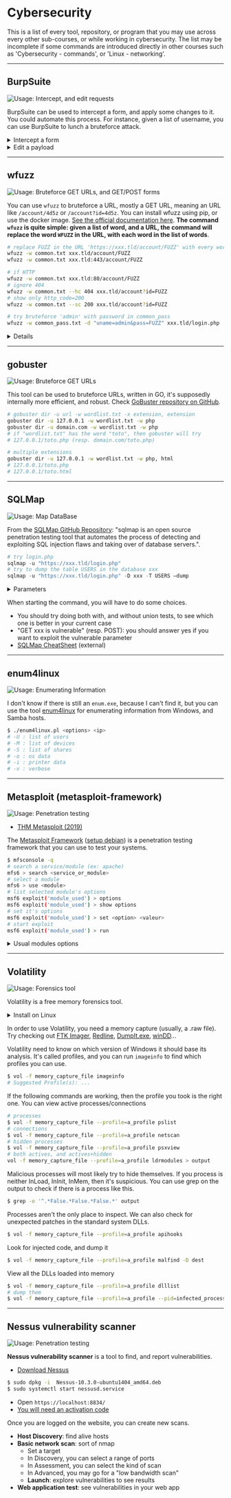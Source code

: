 # Cybersecurity

This is a list of every tool, repository, or program that you may use across every other sub-courses, or while working in cybersecurity. The list may be incomplete if some commands are introduced directly in other courses such as 'Cybersecurity - commands', or 'Linux - networking'.

<hr class="sl">

## BurpSuite

![Usage: Intercept, and edit requests](https://img.shields.io/badge/usage-Intercept,%20and%20edit%20requests-ffd700)

BurpSuite can be used to intercept a form, and apply some changes to it. You could automate this process. For instance, given a list of username, you can use BurpSuite to lunch a bruteforce attack.

<details class="details-e">
<summary>Intercept a form</summary>

Start a new project in BurpSuite and **start listening** (Proxy > Intercept > On). Then, open the page with the form in your browser.

You need to configure, and **enable, your browser proxy to redirect any requests to localhost** (127.0.0.1).

* Check your browser settings
* Or, use BurpSuite extension

Now, any request will be opened inside BurpSuite, in the tab target. Click on **Forward** to process request that you don't want to work on.

**Note**: if you try loading some webpage, but it takes a lot of time, that's because the request is pending in BurpSuite.
</details>

<details class="details-e">
<summary>Edit a payload</summary>

A payload is the form data that is stored in the request. For instance, when submitting a login form, you will most likely have: `username=toto&password=otot`. Once you intercepted such a request, instead of clicking on "forward", right-click on it, and select "sent to intruder". Then go to intruder tab.

* **Positions**: can be used to select attack mode, and injectable data
  * **Attack mode**: select cluster bomb
  * **Add "$"** before and after any injectable data. These blocks of "$something$" will be later referred with "$1" for the first block, "$2" for the second block...
* **Payload**: here you can select how to fill each of the injectable fields.

Start the attack. If a response is different from others, then it should be worth it to try it manually.

</details>

<hr class="sr">

## wfuzz

![Usage: Bruteforce GET URLs, and GET/POST forms](https://img.shields.io/badge/usage-Bruteforce%20GET%20URLs,%20and%20GET,%20or%20POST%20forms-ffd700)

You can use `wfuzz` to bruteforce a URL, mostly a GET URL, meaning an URL like `/account/4d5z` or `/account?id=4d5z`. You can install wfuzz using pip, or use the docker image. [See the official documentation here](https://wfuzz.readthedocs.io/en/latest/index.html). **The command `wfuzz` is quite simple: given a list of word, and a URL, the command will replace the word `WFUZZ` in the URL, with each word in the list of words**.

```bash
# replace FUZZ in the URL 'https://xxx.tld/account/FUZZ' with every word (one word=one line) in common.txt
wfuzz -w common.txt xxx.tld/account/FUZZ
wfuzz -w common.txt xxx.tld:443/account/FUZZ

# if HTTP
wfuzz -w common.txt xxx.tld:80/account/FUZZ
# ignore 404
wfuzz -w common.txt --hc 404 xxx.tld/account?id=FUZZ
# show only http_code=200
wfuzz -w common.txt --sc 200 xxx.tld/account?id=FUZZ

# try bruteforce 'admin' with password in common_pass
wfuzz -w common_pass.txt -d "uname=admin&pass=FUZZ" xxx.tld/login.php
```

<details class="details-e">
<summary>Details</summary><br>

<details class="details-e">
<summary>Using docker</summary>

If you are using docker (easy to install with Docker Hub on Windows):

* `docker pull ghcr.io/xmendez/wfuzz`
* `docker run -it ghcr.io/xmendez/wfuzz wfuzz -h` (wfuzz -h)
</details>

<details class="details-e">
<summary>Useful Parameters</summary>

* `-w path`: a path to a file with a list of word (one per line)
* `--d "uname=FUZZ"`: for a post request
* `-z`: specify the kind of payload (ex: file, stdin...). Read the documentation.
</details>

<details class="details-e">
<summary>Parameters to reduce the number of results</summary>

You can reduce the number of requests shown after fuzzing. You have

* `--hl n`: hide results for which the number of lines is not `n`
* `--sl n`: show results only if the number of lines is  `n`

You got `l` for lines, `-w` for words, `h` for characters, `c` for HTTP code. You can specify multiples values by separating them with `,` (comma).
</details>
</details>

<hr class="sl">

## gobuster

![Usage: Bruteforce GET URLs](https://img.shields.io/badge/usage-Bruteforce%20GET%20URLs-ffd700)

This tool can be used to bruteforce URLs, written in GO, it's supposedly internally more efficient, and robust. Check [GoBuster repository on GitHub](https://github.com/OJ/gobuster).

```bash
# gobuster dir -u url -w wordlist.txt -x extension, extension
gobuster dir -u 127.0.0.1 -w wordlist.txt -w php
gobuster dir -u domain.com -w wordlist.txt -w php
# if "wordlist.txt" has the word "toto", then gobuster will try
# 127.0.0.1/toto.php (resp. domain.com/toto.php)

# multiple extensions
gobuster dir -u 127.0.0.1 -w wordlist.txt -w php, html
# 127.0.0.1/toto.php
# 127.0.0.1/toto.html
```

<hr class="sr">

## SQLMap

![Usage: Map DataBase](https://img.shields.io/badge/usage-Map%20DataBase-ffd700)

From the [SQLMap GitHub Repository](https://github.com/sqlmapproject/sqlmap): "sqlmap is an open source penetration testing tool that automates the process of detecting and exploiting SQL injection flaws and taking over of database servers.".

```py
# try login.php
sqlmap -u "https://xxx.tld/login.php"
# try to dump the table USERS in the database xxx
sqlmap -u "https://xxx.tld/login.php" -D xxx -T USERS –dump
```

<details class="details-e">
<summary>Parameters</summary>

* `--url URL_TO_TEST`: test a URL in which we may find a SQL injection
* `-r request_file`: if you saved a request (ex: BurpSuite > Save item), you can use that instead of `--url`, **that your antivirus may block**.
* `--dbs`: display all databases
* `--tables`: display tables
* `--column`: display columns
* `-C xx, yy`: display only columns xx, and yy
* `--dbms=some_dmbs`: to increase the chances of success, specify the dbms
* `-D db_name`: the name of the database
* `--time-sec timeout`: specify a timeout
* `--dump`: save current data
* `--dump-all`: save all data
* `--batch`: do all requests at once (do not way for input)
</details>

When starting the command, you will have to do some choices.

* You should try doing both with, and without union tests, to see which one is better in your current case
* "GET xxx is vulnerable" (resp. POST): you should answer yes if you want to exploit the vulnerable parameter
* [SQLMap CheatSheet](https://www.security-sleuth.com/sleuth-blog/2017/1/3/sqlmap-cheat-sheet) (external)

<hr class="sl">

## enum4linux

![Usage: Enumerating Information](https://img.shields.io/badge/usage-Enumerating%20Information-ffd700)

I don't know if there is still an `enum.exe`, because I can't find it, but you can use the tool [enum4linux](https://github.com/CiscoCXSecurity/enum4linux) for enumerating information from Windows, and Samba hosts.

```bash
$ ./enum4linux.pl <options> <ip>
# -U : list of users
# -M : list of devices
# -S : list of shares
# -o : os data
# -i : printer data
# -v : verbose
```

<hr class="sr">

## Metasploit (metasploit-framework)

![Usage: Penetration testing](https://img.shields.io/badge/usage-Penetration%20testing-ffd700)

* [THM Metasploit (2019)](https://tryhackme.com/resources/blog/metasploit)

The [Metasploit Framework](https://github.com/rapid7/metasploit-framework) ([setup debian](https://computingforgeeks.com/install-metasploit-framework-on-debian/)) is a penetration testing framework that you can use to test your systems.

```bash
$ mfsconsole -q
# search a service/module (ex: apache)
mfs6 > search <service_or_module>
# select a module
mfs6 > use <module>
# list selected module's options
msf6 exploit('module_used') > options
msf6 exploit('module_used') > show options
# set it's options
msf6 exploit('module_used') > set <option> <valeur>
# start exploit
msf6 exploit('module_used') > run
```

<details class="details-e">
<summary>Usual modules options</summary>

* `set LHOST <value>`: ip of the attacker
* `set RHOST(s) <value>`: ips of the defenders
* `set RPORT <value>`: port of the defender
* `set TARGETURI <value>`: an URI (ex: location to a script)
* `set use <module>`: use another module
* `set PAYLOAD <value>`: use another module
</details>

<hr class="sl">

## Volatility

![Usage: Forensics tool](https://img.shields.io/badge/usage-Forensics%20tool-ffd700)

<div class="row row-cols-md-2"><div>

Volatility is a free memory forensics tool.

<details class="details-e">
<summary>Install on Linux</summary>

It wouldn't work with `apt-get install volatility` on Kali-2022, so I had to do things manually, and it was tiring because it uses python2. There is a version for [python3](https://github.com/volatilityfoundation/volatility3/tree/stable) in development.

* `git clone https://github.com/volatilityfoundation/volatility.git`
* First patch ([source](https://alvinisonline.medium.com/volatility-importerror-no-module-named-crypto-hash-e515092fd8e3))
  * `curl https://bootstrap.pypa.io/pip/2.7/get-pip.py --output get-pip.py`
  * `sudo python2 get-pip.py`
  * `sudo apt-get install build-essential libssl-dev libffi-dev python2-dev`
* Second patch
  * `pip2 install pycryptodome`
  * `pip2 install --upgrade setuptools`
  * `pip2 install distorm3`
  * `python2 vol.py -h`
* You should add an alias: `alias vol='python2 /path/to/vol.py'`
* `vol -h`
</details>

In order to use Volatility, you need a memory capture (usually, a .raw file). Try checking out [FTK Imager](https://accessdata.com/product-download/ftk-imager-version-4-2-0), [Redline](https://www.fireeye.com/services/freeware/redline.html), [DumpIt.exe](https://www.aldeid.com/wiki/Dumpit), [winDD](https://sourceforge.net/projects/windd/)...

Volatility need to know on which version of Windows it should base its analysis. It's called profiles, and you can run `imageinfo` to find which profiles you can use.

```bash
$ vol -f memory_capture_file imageinfo
# Suggested Profile(s): ...
```

If the following commands are working, then the profile you took is the right one. You can view active processes/connections

```bash
# processes
$ vol -f memory_capture_file --profile=a_profile pslist
# connections
$ vol -f memory_capture_file --profile=a_profile netscan
# hidden processes
$ vol -f memory_capture_file --profile=a_profile psxview
# both actives, and actives+hidden
vol -f memory_capture_file --profile=a_profile ldrmodules > output
```

</div><div>

Malicious processes will most likely try to hide themselves. If you process is neither InLoad, InInit, InMem, then it's suspicious. You can use grep on the output to check if there is a process like this.

```bash
$ grep -o '^.*False.*False.*False.*' output
```

Processes aren't the only place to inspect. We can also check for unexpected patches in the standard system DLLs.

```bash
$ vol -f memory_capture_file --profile=a_profile apihooks
```

Look for injected code, and dump it

```bash
$ vol -f memory_capture_file --profile=a_profile malfind -D dest
```

View all the DLLs loaded into memory

```bash
$ vol -f memory_capture_file --profile=a_profile dlllist
# dump them
$ vol -f memory_capture_file --profile=a_profile --pid=infected_process_pid dlldump -D dest
```
</div></div>

<hr class="sr">

## Nessus vulnerability scanner

![Usage: Penetration testing](https://img.shields.io/badge/usage-Penetration%20testing-ffd700)

<div class="row row-cols-md-2"><div>

**Nessus vulnerability scanner** is a tool to find, and report vulnerabilities.

* [Download Nessus](https://www.tenable.com/downloads/nessus)

```bash
$ sudo dpkg -i  Nessus-10.3.0-ubuntu1404_amd64.deb
$ sudo systemctl start nessusd.service
```

* Open `https://localhost:8834/`
* [You will need an activation code](https://www.tenable.com/products/nessus/nessus-essentials)
</div><div>

Once you are logged on the website, you can create new scans.

* **Host Discovery**: find alive hosts
* **Basic network scan**: sort of nmap
  * Set a target
  * In Discovery, you can select a range of ports
  * In Assessment, you can select the kind of scan
  * In Advanced, you may go for a "low bandwidth scan"
  * **Launch**: explore vulnerabilities to see results
* **Web application test**: see vulnerabilities in your web app
</div></div>